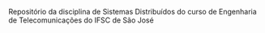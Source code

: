 Repositório da disciplina de Sistemas Distribuídos do curso de Engenharia de Telecomunicações do IFSC de São José
